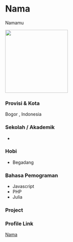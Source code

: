 # Nama
Namamu

<img src="https://avatars0.githubusercontent.com/u/31664438?s=460&u=251f36d7ab0fb4a74b162be7b18f6cdca8a74f8c&v=4" width="200" height="200" align="center"/>

### Provisi & Kota

Bogor , Indonesia

### Sekolah / Akademik
 -

### Hobi

- Begadang


### Bahasa Pemograman 

- Javascript
- PHP
- Julia

### Project



### Profile Link

[Nama](https://github.com/usernamekamu)
